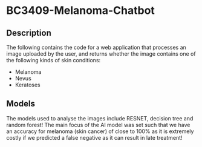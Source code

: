 # BC3409-Melanoma-Chatbot

## Description
The following contains the code for a web application that processes an image uploaded by the user, and returns whether the image contains one of the following kinds of skin conditions:
- Melanoma
- Nevus
- Keratoses

## Models
The models used to analyse the images include RESNET, decision tree and random forest! The main focus of the AI model was set such that we have an accuracy for melanoma (skin cancer) of close to 100% as it is extremely costly if we predicted a false negative as it can result in late treatment!